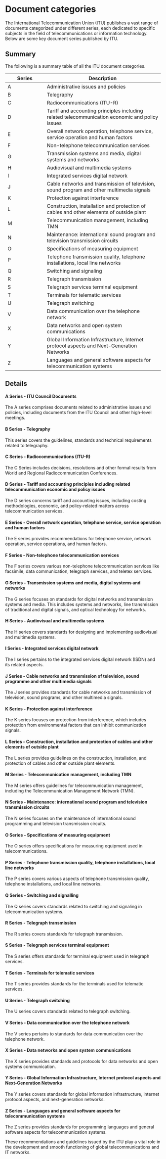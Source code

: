 # Document categories

The International Telecommunication Union (ITU) publishes a vast range of documents categorized under different series, each dedicated to specific subjects in the field of telecommunications or information technology. Below are some key document series published by ITU.



## Summary

The following is a summary table of all the ITU document categories.

<table><thead><tr><th width="111">Series</th><th>Description</th></tr></thead><tbody><tr><td>A</td><td>Administrative issues and policies</td></tr><tr><td>B</td><td>Telegraphy</td></tr><tr><td>C</td><td>Radiocommunications (ITU-R)</td></tr><tr><td>D</td><td>Tariff and accounting principles including related telecommunication economic and policy issues</td></tr><tr><td>E</td><td>Overall network operation, telephone service, service operation and human factors</td></tr><tr><td>F</td><td>Non-telephone telecommunication services</td></tr><tr><td>G</td><td>Transmission systems and media, digital systems and networks</td></tr><tr><td>H</td><td>Audiovisual and multimedia systems</td></tr><tr><td>I</td><td>Integrated services digital network</td></tr><tr><td>J</td><td>Cable networks and transmission of television, sound program and other multimedia signals</td></tr><tr><td>K</td><td>Protection against interference</td></tr><tr><td>L</td><td>Construction, installation and protection of cables and other elements of outside plant</td></tr><tr><td>M</td><td>Telecommunication management, including TMN</td></tr><tr><td>N</td><td>Maintenance: international sound program and television transmission circuits</td></tr><tr><td>O</td><td>Specifications of measuring equipment</td></tr><tr><td>P</td><td>Telephone transmission quality, telephone installations, local line networks</td></tr><tr><td>Q</td><td>Switching and signaling</td></tr><tr><td>R</td><td>Telegraph transmission</td></tr><tr><td>S</td><td>Telegraph services terminal equipment</td></tr><tr><td>T</td><td>Terminals for telematic services</td></tr><tr><td>U</td><td>Telegraph switching</td></tr><tr><td>V</td><td>Data communication over the telephone network</td></tr><tr><td>X</td><td>Data networks and open system communications</td></tr><tr><td>Y</td><td>Global Information Infrastructure, Internet protocol aspects and Next-Generation Networks</td></tr><tr><td>Z</td><td>Languages and general software aspects for telecommunication systems</td></tr></tbody></table>



## Details

#### **A Series - ITU Council Documents**

The A series comprises documents related to administrative issues and policies, including documents from the ITU Council and other high-level meetings.

#### **B Series - Telegraphy**

This series covers the guidelines, standards and technical requirements related to telegraphy.

#### **C Series - Radiocommunications (ITU-R)**

The C Series includes decisions, resolutions and other formal results from World and Regional Radiocommunication Conferences.

#### **D Series - Tariff and accounting principles including related telecommunication economic and policy issues**

The D series concerns tariff and accounting issues, including costing methodologies, economic, and policy-related matters across telecommunication services.

#### **E Series - Overall network operation, telephone service, service operation and human factors**

The E series provides recommendations for telephone service, network operation, service operations, and human factors.

#### **F Series - Non-telephone telecommunication services**

The F series covers various non-telephone telecommunication services like facsimile, data communication, telegraph services, and teletex services.

#### **G Series - Transmission systems and media, digital systems and networks**

The G series focuses on standards for digital networks and transmission systems and media. This includes systems and networks, line transmission of traditional and digital signals, and optical technology for networks.

#### **H Series - Audiovisual and multimedia systems**

The H series covers standards for designing and implementing audiovisual and multimedia systems.

#### **I Series - Integrated services digital network**

The I series pertains to the integrated services digital network (ISDN) and its related aspects.

#### **J Series - Cable networks and transmission of television, sound programme and other multimedia signals**

The J series provides standards for cable networks and transmission of television, sound programs, and other multimedia signals.

#### **K Series - Protection against interference**

The K series focuses on protection from interference, which includes protection from environmental factors that can inhibit communication signals.

#### **L Series - Construction, installation and protection of cables and other elements of outside plant**

The L series provides guidelines on the construction, installation, and protection of cables and other outside plant elements.

#### **M Series - Telecommunication management, including TMN**

The M series offers guidelines for telecommunication management, including the Telecommunication Management Network (TMN).

#### **N Series - Maintenance: international sound program and television transmission circuits**

The N series focuses on the maintenance of international sound programming and television transmission circuits.

#### **O Series - Specifications of measuring equipment**

The O series offers specifications for measuring equipment used in telecommunications.

#### **P Series - Telephone transmission quality, telephone installations, local line networks**

The P series covers various aspects of telephone transmission quality, telephone installations, and local line networks.

#### **Q Series - Switching and signalling**

The Q series covers standards related to switching and signaling in telecommunication systems.

#### **R Series - Telegraph transmission**

The R series covers standards for telegraph transmission.

#### **S Series - Telegraph services terminal equipment**

The S series offers standards for terminal equipment used in telegraph services.

#### **T Series - Terminals for telematic services**

The T series provides standards for the terminals used for telematic services.

#### **U Series - Telegraph switching**

The U series covers standards related to telegraph switching.

#### **V Series - Data communication over the telephone network**

The V series pertains to standards for data communication over the telephone network.

#### **X Series - Data networks and open system communications**

The X series provides standards and protocols for data networks and open systems communication.

#### **Y Series - Global Information Infrastructure, Internet protocol aspects and Next-Generation Networks**

The Y series covers standards for global information infrastructure, internet protocol aspects, and next-generation networks.

#### **Z Series - Languages and general software aspects for telecommunication systems**

The Z series provides standards for programming languages and general software aspects for telecommunication systems.

These recommendations and guidelines issued by the ITU play a vital role in the development and smooth functioning of global telecommunications and IT networks.
